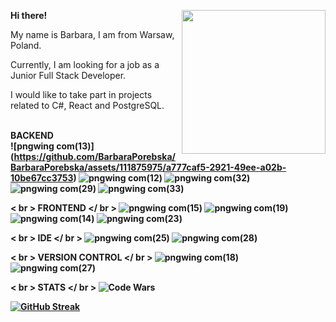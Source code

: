 <b> Hi there! </b> <img align='right' src="https://github.com/BarbaraPorebska/BarbaraPorebska/assets/111875975/9615127c-1add-467f-a4ab-183e65c13e53" width="230" ></br>

My name is Barbara, I am from Warsaw, Poland.

Currently, I am looking for a job as a Junior Full Stack Developer.

I would like to take part in projects related to C#, React and PostgreSQL.



<br><b>BACKEND</br>
![pngwing com(13)] (https://github.com/BarbaraPorebska/BarbaraPorebska/assets/111875975/a777caf5-2921-49ee-a02b-10be67cc3753)
![pngwing com(12)](https://github.com/BarbaraPorebska/BarbaraPorebska/assets/111875975/1bb92cee-7ad2-4281-9ffb-08c4076a1e74)
![pngwing com(32)](https://github.com/BarbaraPorebska/BarbaraPorebska/assets/111875975/91fa1689-2e83-4620-a6d7-c12f04b6137e)
![pngwing com(29)](https://github.com/BarbaraPorebska/BarbaraPorebska/assets/111875975/c33e5d71-7e15-4290-94f8-c4f3535f9bd9)
![pngwing com(33)](https://github.com/BarbaraPorebska/BarbaraPorebska/assets/111875975/7a0f7a04-e68c-4adb-84b0-5cbc6dbc1bb9)


< br > FRONTEND </ br >
![pngwing com(15)](https://github.com/BarbaraPorebska/BarbaraPorebska/assets/111875975/881c3528-1ac1-4516-9d2d-2d66a507a459)
![pngwing com(19)](https://github.com/BarbaraPorebska/BarbaraPorebska/assets/111875975/dd713560-32c9-4b4e-b218-1a59dbbca90b)
![pngwing com(14)](https://github.com/BarbaraPorebska/BarbaraPorebska/assets/111875975/77ec9b69-96c7-420a-af7d-d17e3d951e44)
![pngwing com(23)](https://github.com/BarbaraPorebska/BarbaraPorebska/assets/111875975/5aa65ccb-8788-4514-99d0-98b244d61056)


< br > IDE </ br >
![pngwing com(25)](https://github.com/BarbaraPorebska/BarbaraPorebska/assets/111875975/8255c11f-470f-489e-bc73-94e1a8d54425)
![pngwing com(28)](https://github.com/BarbaraPorebska/BarbaraPorebska/assets/111875975/fe95ba37-572c-4f9e-850c-f81bc4ea6ec8)


< br > VERSION CONTROL </ br >
![pngwing com(18)](https://github.com/BarbaraPorebska/BarbaraPorebska/assets/111875975/9b737626-c9b9-426e-80f6-5046274ae287)
![pngwing com(27)](https://github.com/BarbaraPorebska/BarbaraPorebska/assets/111875975/e1af5c9b-5923-415a-8aed-81c5fb7e9ba8)


< br > STATS </ br >
![Code Wars](https://www.codewars.com/users/BarbaraPorebska/badges/large)

[![GitHub Streak](https://streak-stats.demolab.com/?user=BarbaraPorebska&&theme=dark)](https://git.io/streak-stats)
<!--
**BarbaraPorebska/BarbaraPorebska** is a ✨ _special_ ✨ repository because its `README.md` (this file) appears on your GitHub profile.

Here are some ideas to get you started:

- 🔭 I’m currently working on ...
- 🌱 I’m currently learning ...
- 👯 I’m looking to collaborate on ...
- 🤔 I’m looking for help with ...
- 💬 Ask me about ...
- 📫 How to reach me: ...
- 😄 Pronouns: ...
- ⚡ Fun fact: ...
-->
